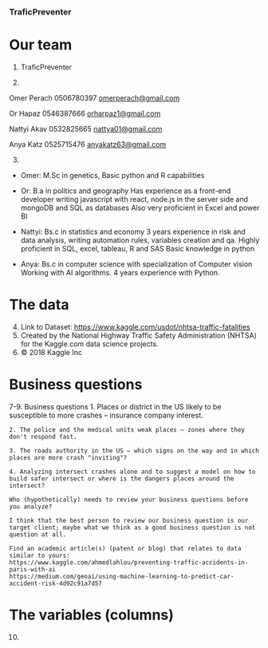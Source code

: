 ### TraficPreventer

# Our team 
1. 
	TraficPreventer

2.

Omer Perach 
	0506780397 
	omerperach@gmail.com

Or Hapaz 
	0546387666 
	orharpaz1@gmail.com

Nattyi Akav 
	0532825665 
	nattya01@gmail.com

Anya Katz 
	0525715476 
	anyakatz63@gmail.com
	
3. 

- Omer:
	M.Sc in genetics,
	Basic python and R capabilities
	
- Or:
	B.a in politics and geography
	Has experience as a front-end developer writing javascript with react, node.js in the server side and mongoDB  and SQL as databases
	Also very proficient in Excel and power BI
	
- Nattyi:
	Bs.c in statistics and economy
	3 years experience in risk and data analysis, writing automation rules, variables creation and qa. 
	Highly proficient in SQL, excel, tableau, R and SAS
	Basic knowledge in python
	
- Anya: 
	Bs.c in computer science with specialization of Computer vision
	Working with AI algorithms.
	4 years experience with Python.


# The data
4. Link to Dataset: https://www.kaggle.com/usdot/nhtsa-traffic-fatalities
5. Created by the National Highway Traffic Safety Administration (NHTSA) for the Kaggle.com data science projects.
6. © 2018 Kaggle Inc

# Business questions 
7-9.	Business questions 
	1. Places or district in the US likely to be susceptible to more crashes – insurance company interest.
	
	2. The police and the medical units weak places – zones where they don't respond fast.
	
	3. The roads authority in the US – which signs on the way and in which places are more crash "inviting"?
	
	4. Analyzing intersect crashes alone and to suggest a model on how to build safer intersect or where is the dangers places around the intersect?
	
	Who (hypothetically) needs to review your business questions before you analyze?
	
	I think that the best person to review our business question is our target client; maybe what we think as a good business question is not question at all.
	
	Find an academic article(s) (patent or blog) that relates to data similar to yours:
	https://www.kaggle.com/ahmedlahlou/preventing-traffic-accidents-in-paris-with-ai
	https://medium.com/geoai/using-machine-learning-to-predict-car-accident-risk-4d92c91a7d57


# The variables (columns) 
10.
